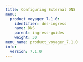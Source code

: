 ```yaml
---
title: Configuring External DNS
menu:
  product_voyager_7.1.0:
    identifier: dns-ingress
    name: DNS
    parent: ingress-guides
    weight: 30
menu_name: product_voyager_7.1.0
info:
  version: 7.1.0
---
```


